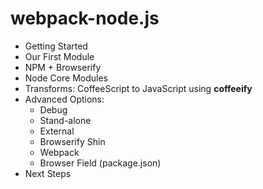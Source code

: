 # webpack-node.js
- Getting Started
- Our First Module
- NPM + Browserify
- Node Core Modules
- Transforms: CoffeeScript to JavaScript using **coffeeify**
- Advanced Options:
  - Debug
  - Stand-alone
  - External
  - Browserify Shin
  - Webpack
  - Browser Field (package.json)
- Next Steps
